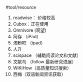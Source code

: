 #tool/resource

1. readwise： 价格较高
2. Cubox：正在使用
3. Omnivore (观望)
4. 简存 （iPad）
5. 淘粉吧 （ipad）
6. 人升
7. scispace （辅助阅读论文和文献）
8. 文献鸟 （follow 最新研究进展）
9. WiKiHow（高质量知识搜索）
10. 西梅（双语新闻资讯获取）